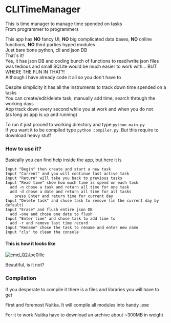 # CLITimeManager

This is time manager to manage time spended on tasks<br>
From programmer to programmers<br>

This app has <b>NO</b> fancy UI, <b>NO</b> big complicated data bases, <b>NO</b> online functions, <b>NO</b> third parties hyped modules<br>
Just bare bone python, cli and json DB<br>
That`s it!<br>
Yes, it has json DB and coding bunch of functions to read/write json files was tedious and small SQLite would be much easier to work with... BUT WHERE THE FUN IN THAT?!<br>
Although i have already code it all so you don't have to

Despite simplicity it has all the instruments to track down time spended on a tasks<br>
You can create/edit/delete task, manually add time, search through the working days<br>
App track down every second while you at work and when you do not<br>
(as long as app is up and running)<br>

To run it just proced to working directory and type ``` python main.py ```<br>
If you want it to be compiled type ``` python compiler.py ```. But this require to download heavy stuff<br>

### How to use it?

Basically you can find help inside the app, but here it is


```
Input "Begin" then create and start a new task
Input "Current" and you will continue last active task
Input "Return" will take you back to previous tasks
Input "Read time" show how much time is spend on each task
  add -n chose a task and return all time for one task
  add -d chose a date and return all time for all tasks
    press Enter and return time for current day
Input "Delete task" and chose task to remove (in the current day by default)
Input "Erase" and flush entire json DB
  add -one and chose one date to flush
Input "Enter time" and chose task to add time to 
  add -r and remove last time record
Input "Rename" chose the task to rename and enter new name
Input "cls" to clean the console
```

#### This is how it looks like

![cmd_Q2Jpe0IIlc](https://github.com/Frisle/CLITimeManager/assets/47441164/ffb8a70e-e435-4d72-b1d5-041bf9ead46d)

Beautiful, is it not?

### Compilation

If you desperate to compile it there is a files and libraries you will have to get

First and foremost Nuitka. It will compile all modules into handy .exe

For it to work Nuitka have to download an archive about ~300MB in weight 
